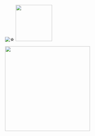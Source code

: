 ![☆](https://komarev.com/ghpvc/?username=dimlycore&color=A3AFCC) 
<img src="https://i.ibb.co/W470zKcJ/7463d78d184c43bb878ee9b63d5e8652.gif" width="120">

<img src="https://i.ibb.co/FLhY7vKK/7cd5c8384a119f2eacf181b3f02d63b1.gif" width="280">

<!--
**dimlycore/dimlycore** is a ✨ _special_ ✨ repository because its `README.md` (this file) appears on your GitHub profile.

Here are some ideas to get you started:

- 🔭 I’m currently working on ...
- 🌱 I’m currently learning ...
- 👯 I’m looking to collaborate on ...
- 🤔 I’m looking for help with ...
- 💬 Ask me about ...
- 📫 How to reach me: ...
- 😄 Pronouns: ...
- ⚡ Fun fact: ...
-->

